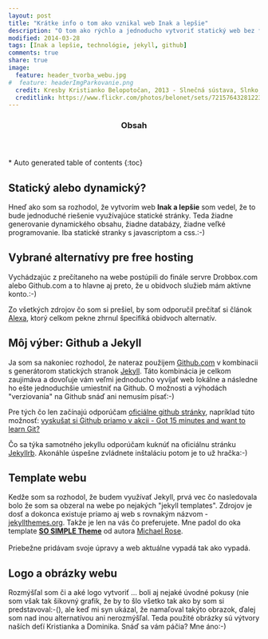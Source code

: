```yaml
---
layout: post
title: "Krátke info o tom ako vznikal web Inak a lepšie"
description: "O tom ako rýchlo a jednoducho vytvoriť statický web bez finančných nákladov"
modified: 2014-03-28
tags: [Inak a lepšie, technológie, jekyll, github]
comments: true
share: true
image:
  feature: header_tvorba_webu.jpg
#  feature: headerImgParkovanie.png
  credit: Kresby Kristianko Belopotočan, 2013 - Slnečná sústava, Slnko, Na pláži
  creditlink: https://www.flickr.com/photos/belonet/sets/72157643281223573/
---
```


<section id="table-of-contents" class="toc">
  <header>
    <h3>Obsah</h3>
  </header>
<div id="drawer" markdown="1">
*  Auto generated table of contents
{:toc}
</div>
</section><!-- /#table-of-contents -->

## Statický alebo dynamický?

Hneď ako som sa rozhodol, že vytvorím web **Inak a lepšie** som vedel, že to bude jednoduché riešenie využívajúce statické stránky. Teda žiadne generovanie dynamického obsahu, žiadne databázy, žiadne veľké programovanie. Iba statické stranky s javascriptom a css.:-)

## Vybrané alternatívy pre free hosting

Vychádzajúc z prečítaneho na webe postúpili do finále servre Drobbox.com alebo Github.com a to hlavne aj preto, že u obidvoch služieb mám aktívne konto.:-) 

Zo všetkých zdrojov čo som si prešiel, by som odporučil prečítať si článok [Alexa](http://alexcican.com/post/guide-hosting-website-dropbox-github/), ktorý celkom pekne zhrnul špecifiká obidvoch alternatív.

## Môj výber: Github a Jekyll

Ja som sa nakoniec rozhodol, že nateraz použijem [Github.com](http://www.github.com) v kombinacii s generátorom statických stranok [Jekyll](http://jekyllthemes.org/).
Táto kombinácia je celkom zaujimáva a dovoľuje vám veľmi jednoducho vyvíjať web lokálne a následne ho ešte jednoduchšie umiestniť na Github. O možnosti a výhodách "verziovania" na Github snáď ani nemusím písať:-)

Pre tých čo len začínajú odporúčam [oficiálne github stránky](http://www.github.com), napríklad túto možnosť: [vyskušat si Github priamo v akcii - Got 15 minutes and want to learn Git?](http://try.github.io/levels/1/challenges/1)

Čo sa týka samotného jekyllu odporúčam kuknúť na oficiálnu stránku [Jekyllrb](http://jekyllrb.com/). Akonáhle úspešne zvládnete inštaláciu potom je to už hračka:-)

## Template webu
 
Kedže som sa rozhodol, že budem využívať Jekyll, prvá vec čo nasledovala bolo že som sa obzeral na webe po nejakých "jekyll templates". 
Zdrojov je dosť a dokonca existuje priamo aj web s rovnakým názvom - [jekyllthemes.org](http://jekyllthemes.org/). Takže je len na vás čo preferujete. Mne padol do oka template [**SO SIMPLE Theme**](http://mademistakes.com/articles/so-simple-jekyll-theme/) od autora [Michael Rose](http://mademistakes.com/).
<br><br> 
Priebežne pridávam svoje úpravy a web aktuálne vypadá tak ako vypadá.

## Logo a obrázky webu
Rozmýšľal som či a aké logo vytvoriť ... boli aj nejaké úvodné pokusy (nie som však tak šikovný grafik, že by to šlo všetko tak ako by som si predstavoval:-(), ale keď mi syn ukázal, že namaľoval takýto obrazok, ďalej som nad inou alternatívou ani nerozmýšľal. Teda použité obrázky sú výtvory naších deťí Kristianka a Dominika. Snáď sa vám páčia? Mne áno:-)
 
<br><br>  

